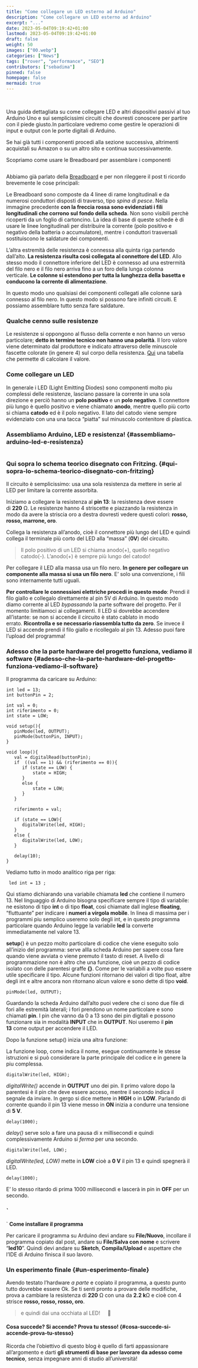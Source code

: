 ```yaml
---
title: "Come collegare un LED esterno ad Arduino"
description: "Come collegare un LED esterno ad Arduino"
excerpt: "..."
date: 2023-05-04T09:19:42+01:00
lastmod: 2023-05-04T09:19:42+01:00
draft: false
weight: 50
images: ["00.webp"]
categories: ["News"]
tags: ["rover", "performance", "SEO"]
contributors: ["sebadima"]
pinned: false
homepage: false
mermaid: true
---
```


<style>
.x {
    transition:transform 0.50s ease;
}

.x:hover {
    -webkit-transform:scale(1.75); /* or some other value */
    transform:scale(1.75);
}
</style>

</br>


Una guida dettagliata su come collegare LED e altri dispositivi passivi al tuo Arduino Uno e sui semplicissimi circuiti che dovresti conoscere per partire con il piede giusto.In particolare vedremo come gestire le operazioni di input e output con le porte digitali di Arduino.

<p id="se-hai-già-tutti-i-componenti-procedi-alla-sezione-successiva-altrimenti-acquistali-su-amazon-o-su-un-altro-sito-e-continua-successivamente-non-avere-troppa-fretta-di-iniziare--">
  Se hai già tutti i componenti procedi alla sezione successiva, altrimenti acquistali su Amazon o su un altro sito e continua successivamente.
</p>

Scopriamo come usare le Breadboard per assemblare i componenti

<img decoding="async" src="https://res.cloudinary.com/sebadima/image/upload/v1600666958/001/Breadboard_20inside_favhrb.jpg" alt="" /> 

Abbiamo già parlato della [Breadboard][1] e per non rileggere il post ti ricordo brevemente le cose principali:

Le Breadboard sono composte da 4 linee di rame longitudinali e da numerosi conduttori disposti di traverso, tipo _spina di pesce_. Nella immagine precedente **con la freccia rossa sono evidenziati i fili longitudinali che corrono sul fondo della scheda**. Non sono visibili perchè ricoperti da un foglio di cartoncino. La idea di base di queste schede è di usare le linee longitudinali per distribuire la corrente (polo positivo e negativo della batteria o accumulatore), mentre i conduttori trasversali sostituiscono le saldature dei componenti.

L’altra estremità delle resistenza è connessa alla quinta riga partendo dall’alto. **La resistenza risulta così collegata al connettore del LED**. Allo stesso modo il connettore inferiore del LED è connesso ad una estrermità del filo nero e il filo nero arriva fino a un foro della lunga colonna verticale. **Le colonne si estendono per tutta la lunghezza della basetta e conducono la corrente di alimentazione**.

In questo modo uno qualsiasi dei componenti collegati alle colonne sarà connesso al filo nero. In questo modo si possono fare infiniti circuiti. E possiamo assemblare tutto senza fare saldature.

### **Qualche cenno sulle resistenze**

Le resistenze si oppongono al flusso della corrente e non hanno un verso particolare; **detto in termine tecnico non hanno una polarità**. Il loro valore viene determinato dal produttore e indicato attraverso delle minuscole fascette colorate (in genere 4) sul corpo della resistenza. [Qui][2] una tabella che permette di calcolare il valore.

### **Come collegare un LED**

In generale i LED (Light Emitting Diodes) sono componenti molto piu complessi delle resistenze, lasciano passare la corrente in una sola direzione e perciò hanno un **polo positivo** e un **polo negativo**. Il connettore più lungo è quello positivo e viene chiamato **anodo**, mentre quello più corto si chiama **catodo** ed è il polo negativo. Il lato del catodo viene sempre evidenziato con una una tacca “piatta” sul minuscolo contenitore di plastica.

### Assembliamo Arduino, LED e resistenza! {#assembliamo-arduino-led-e-resistenza}

<img decoding="async" src="https://res.cloudinary.com/sebadima/image/upload/v1601127034/001/LED_schem_oz44jt.jpg" alt="" /> 

### Qui sopra lo schema teorico disegnato con Fritzing. {#qui-sopra-lo-schema-teorico-disegnato-con-fritzing}

Il circuito è semplicissimo: usa una sola resistenza da mettere in serie al LED per limitare la corrente assorbita.

Iniziamo a collegare la resistenza al **pin 13**: la resistenza deve essere di **220** Ω. Le resistenze hanno 4 striscette e piazzando la resistenza in modo da avere la striscia oro a destra dovresti vedere questi colori: **rosso, rosso, marrone, oro**.

Collega la resistenza all’anodo, cioè il connettore più lungo del LED e quindi collega il terminale più corto del LED alla “massa” (**0V**) del circuito.

> Il polo positivo di un LED si chiama anodo(+), quello negativo catodo(-). L’anodo(+) è sempre più lungo del catodo!

Per collegare il LED alla massa usa un filo nero. **In genere per collegare un componente alla massa si usa un filo nero**. E&#8217; solo una convenzione, i fili sono internamente tutti uguali.

**Per controllare le connessioni elettriche procedi in questo modo**: Prendi il filo giallo e collegalo direttamente al pin 5V di Arduino. In questo modo diamo corrente al LED _bypassando_ la parte software del progetto. Per il momento limitiamoci ai collegamenti. Il LED si dovrebbe accendere all’istante: se non si accende il circuito è stato cablato in modo errato. **Ricontrolla e se necessario riassembla tutto da zero**. Se invece il LED si accende prendi il filo giallo e ricollegalo al pin 13. Adesso puoi fare l’upload del programma!

### Adesso che la parte hardware del progetto funziona, vediamo il software {#adesso-che-la-parte-hardware-del-progetto-funziona-vediamo-il-software}

Il programma da caricare su Arduino:

     
    int led = 13;
    int buttonPin = 2;
     
    int val = 0;
    int riferimento = 0;
    int state = LOW;
     
    void setup(){ 
       pinMode(led, OUTPUT);
       pinMode(buttonPin, INPUT);
    }
             
    void loop(){ 
       val = digitalRead(buttonPin); 
       if  ((val == 1) && (riferimento == 0)){ 
          if (state == LOW) {
              state = HIGH;
          } 
          else {
              state = LOW;
          }
       } 
        
       riferimento = val;
             
       if (state == LOW){
          digitalWrite(led, HIGH);
       } 
       else {
          digitalWrite(led, LOW);
       }
     
       delay(10);
    }
    

Vediamo tutto in modo analitico riga per riga:

     led int = 13 ;
    

Qui stiamo dichiarando una variabile chiamata **led** che contiene il numero 13. Nel linguaggio di Arduino bisogna specificare sempre il tipo di variabile: ne esistono di tipo **int** o di tipo **float**, così chiamate dall inglese **floating**, “fluttuante” per indicare i **numeri a virgola mobile**. In linea di massima per i programmi piu semplico useremo solo degli int, e in questo programma particolare quando Arduino legge la variabile **led** la converte immediatamente nel valore 13.

**setup**() è un pezzo molto particolare di codice che viene eseguito solo all’inizio del programma: serve allla scheda Arduino per sapere cosa fare quando viene avviata o viene premuto il tasto di reset. A livello di programmazione non è altro che una funzione, cioè un pezzo di codice isolato con delle parentesi graffe **{}**. Come per le variabili a volte puo essere utile specificare il tipo. Alcune funzioni ritornano dei valori di tipo float, altre degli int e altre ancora non ritornano alcun valore e sono dette di tipo **void**.

    pinMode(led, OUTPUT);
    

Guardando la scheda Arduino dall’alto puoi vedere che ci sono due file di fori alle estremità laterali; i fori prendono un nome particolare e sono chiamati **pin**. I pin che vanno da 0 a 13 sono dei pin digitali e possono funzionare sia in modalità **INPUT** che in **OUTPUT**. Noi useremo il **pin 13** come output per accendere il LED.

Dopo la funzione setup() inizia una altra funzione:

La funzione loop, come indica il nome, esegue continuamente le stesse istruzioni e si può considerare la parte principale del codice e in genere la piu complessa.

    digitalWrite(led, HIGH);
    

_digitalWrite()_ accende in **OUTPUT** uno dei pin. Il primo valore dopo la parentesi è il pin che deve essere acceso, mentre il secondo indica il segnale da inviare. In gergo si dice mettere in **HIGH** o in **LOW**. Parlando di corrente quando il pin 13 viene messo in **ON** inizia a condurre una tensione di **5 V**.

    delay(1000);
    

_delay()_ serve solo a fare una pausa di x millisecondi e quindi complessivamente Arduino si _ferma_ per una secondo.

    digitalWrite(led, LOW);
    

_digitalWrite(led, LOW)_ mette in **LOW** cioè a **0 V** il pin 13 e quindi spegnerà il LED.

    delay(1000);
    

E&#8217; lo stesso ritardo di prima 1000 millisecondi e lascerà in pin in **OFF** per un secondo.

### `<br />
` **Come installare il programma**

Per caricare il programma su Arduino devi andare su **File/Nuovo**, incollare il programma copiato dal post, andare su **File/Salva con nome** e scrivere “**led10**”. Quindi devi andare su **Sketch**, **Compila/Upload** e aspettare che l’IDE di Arduino finisca il suo lavoro.

### Un esperimento finale {#un-esperimento-finale}

Avendo testato l’hardware _a parte_ e copiato il programma, a questo punto tutto dovrebbe essere Ok. Se ti senti pronto a provare delle modifiche, prova a cambiare la resistenza di **220** Ω con una da **2.2 k**Ω e cioè con 4 strisce **rosso, rosso, rosso, oro**.

> e quindi dai una occhiata al LED!     🙂

#### Cosa succede? Si accende? Prova tu stesso! {#cosa-succede-si-accende-prova-tu-stesso}

Ricorda che l’obiettivo di questo blog è quello di farti appassionare all’argomento e darti **gli strumenti di base per lavorare da adesso come tecnico**, senza impegnare anni di studio all’università!

 [1]: https://www.robotdazero.it/blog/iniziare-con-le-breadboard/
 [2]: https://res.cloudinary.com/sebadima/image/upload/v1607693937/001/codice-colore-resistenze_v5sjs6.jpg
